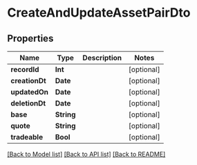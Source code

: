 # CreateAndUpdateAssetPairDto

## Properties
Name | Type | Description | Notes
------------ | ------------- | ------------- | -------------
**recordId** | **Int** |  | [optional] 
**creationDt** | **Date** |  | [optional] 
**updatedOn** | **Date** |  | [optional] 
**deletionDt** | **Date** |  | [optional] 
**base** | **String** |  | [optional] 
**quote** | **String** |  | [optional] 
**tradeable** | **Bool** |  | [optional] 

[[Back to Model list]](../README.md#documentation-for-models) [[Back to API list]](../README.md#documentation-for-api-endpoints) [[Back to README]](../README.md)


